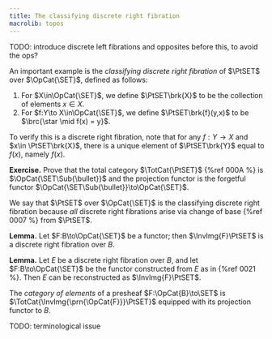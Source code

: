 ```yaml
---
title: The classifying discrete right fibration
macrolib: topos
---
```


TODO: introduce discrete left fibrations and opposites before this, to avoid the ops?

An important example is the *classifying discrete right fibration* of $\PtSET$ over
$\OpCat{\SET}$, defined as follows:

1. For $X\in\OpCat{\SET}$, we define $\PtSET\brk{X}$ to be the collection of elements $x\in X$.
2. For $f:Y\to X\in\OpCat{\SET}$, we define $\PtSET\brk{f}(y,x)$ to be $\brc{\star \mid f(x) = y}$.

To verify this is a discrete right fibration, note that for any $f:Y\to X$ and $x\in
\PtSET\brk{X}$, there is a unique element of $\PtSET\brk{Y}$ equal to $f(x)$, namely $f(x)$.

**Exercise.** Prove that the total category $\TotCat{\PtSET}$ {%ref 000A %} is
$\OpCat{\SET\Sub{\bullet}}$ and the projection functor is the forgetful functor
$\OpCat{\SET\Sub{\bullet}}\to\OpCat{\SET}$.

We say that $\PtSET$ over $\OpCat{\SET}$ is the classifying discrete right fibration
because *all* discrete right fibrations arise via change of base {%ref 0007 %} from
$\PtSET$.

**Lemma.** Let $F:B\to\OpCat{\SET}$ be a functor; then $\InvImg{F}\PtSET$ is a
discrete right fibration over $B$.

**Lemma.** Let $E$ be a discrete right fibration over $B$, and let
$F:B\to\OpCat{\SET}$ be the functor constructed from $E$ as in {%ref 0021 %}. Then
$E$ can be reconstructed as $\InvImg{F}\PtSET$.

The *category of elements* of a presheaf $F:\OpCat{B}\to\SET$ is
$\TotCat{\InvImg{\prn{\OpCat{F}}}\PtSET}$ equipped with its projection functor to
$B$.

TODO: terminological issue
